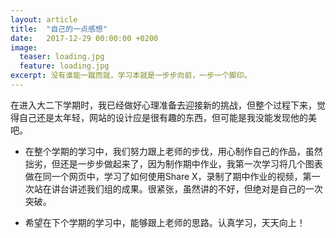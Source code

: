 ```yaml
--- 
layout: article
title:  "自己的一点感想" 
date:   2017-12-29 00:00:00 +0200 
image:
  teaser: loading.jpg
  feature: loading.jpg
excerpt: 没有谁能一蹴而就，学习本就是一步步向前，一步一个脚印。
---
```

 
 在进入大二下学期时，我已经做好心理准备去迎接新的挑战，但整个过程下来，觉得自己还是太年轻，网站的设计应是很有趣的东西，但可能是我没能发现他的美吧。
  + 在整个学期的学习中，我们努力跟上老师的步伐，用心制作自己的作品，虽然拙劣，但还是一步步做起来了，因为制作期中作业，我第一次学习将几个图表做在同一个网页中，学习了如何使用Share X，录制了期中作业的视频，第一次站在讲台讲述我们组的成果。很紧张，虽然讲的不好，但绝对是自己的一次突破。
   
  + 希望在下个学期的学习中，能够跟上老师的思路。认真学习，天天向上！

